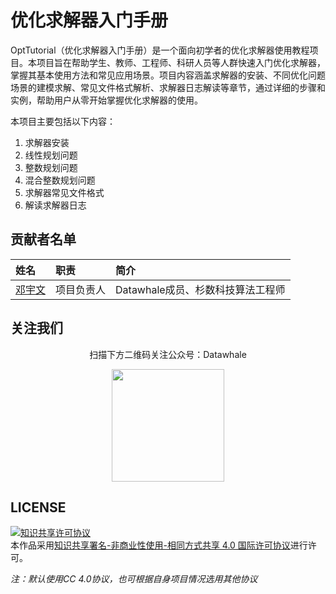# 优化求解器入门手册

OptTutorial（优化求解器入门手册）是一个面向初学者的优化求解器使用教程项目。本项目旨在帮助学生、教师、工程师、科研人员等人群快速入门优化求解器，掌握其基本使用方法和常见应用场景。项目内容涵盖求解器的安装、不同优化问题场景的建模求解、常见文件格式解析、求解器日志解读等章节，通过详细的步骤和实例，帮助用户从零开始掌握优化求解器的使用。

本项目主要包括以下内容：
1. 求解器安装
2. 线性规划问题
3. 整数规划问题
4. 混合整数规划问题
5. 求解器常见文件格式
6. 解读求解器日志


## 贡献者名单

| 姓名 | 职责 | 简介 |
| :----| :---- | :---- |
| [邓宇文](https://github.com/GKDGKD) | 项目负责人 | Datawhale成员、杉数科技算法工程师 |


## 关注我们

<div align=center>
<p>扫描下方二维码关注公众号：Datawhale</p>
<img src="https://raw.githubusercontent.com/datawhalechina/pumpkin-book/master/res/qrcode.jpeg" width = "180" height = "180">
</div>

## LICENSE

<a rel="license" href="http://creativecommons.org/licenses/by-nc-sa/4.0/"><img alt="知识共享许可协议" style="border-width:0" src="https://img.shields.io/badge/license-CC%20BY--NC--SA%204.0-lightgrey" /></a><br />本作品采用<a rel="license" href="http://creativecommons.org/licenses/by-nc-sa/4.0/">知识共享署名-非商业性使用-相同方式共享 4.0 国际许可协议</a>进行许可。

*注：默认使用CC 4.0协议，也可根据自身项目情况选用其他协议*
